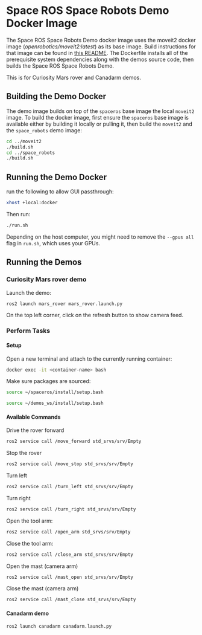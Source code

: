 # Space ROS Space Robots Demo Docker Image

The Space ROS Space Robots Demo docker image uses the moveit2 docker image (*openrobotics/moveit2:latest*) as its base image.
Build instructions for that image can be found in [this README](../moveit2/README.md).
The Dockerfile installs all of the prerequisite system dependencies along with the demos source code, then builds the Space ROS Space Robots Demo.

This is for Curiosity Mars rover and Canadarm demos.

## Building the Demo Docker

The demo image builds on top of the `spaceros` base image the local `moveit2` image.
To build the docker image, first ensure the `spaceros` base image is available either by building it locally or pulling it,
then build the `moveit2` and the `space_robots` demo image:

```bash
cd ../moveit2
./build.sh
cd ../space_robots
./build.sh
```

## Running the Demo Docker

run the following to allow GUI passthrough:
```bash
xhost +local:docker
```

Then run:
```bash
./run.sh
```

Depending on the host computer, you might need to remove the ```--gpus all``` flag in ```run.sh```, which uses your GPUs.

## Running the Demos

### Curiosity Mars rover demo
Launch the demo:
```bash
ros2 launch mars_rover mars_rover.launch.py
```

On the top left corner, click on the refresh button to show camera feed.

### Perform Tasks

#### Setup

Open a new terminal and attach to the currently running container:

```bash
docker exec -it <container-name> bash
```

Make sure packages are sourced:

```bash
source ~/spaceros/install/setup.bash
```

```bash
source ~/demos_ws/install/setup.bash
```

#### Available Commands

Drive the rover forward

```bash
ros2 service call /move_forward std_srvs/srv/Empty
```

Stop the rover

```bash
ros2 service call /move_stop std_srvs/srv/Empty
```

Turn left

```bash
ros2 service call /turn_left std_srvs/srv/Empty
```

Turn right

```bash
ros2 service call /turn_right std_srvs/srv/Empty
```

Open the tool arm:

```bash
ros2 service call /open_arm std_srvs/srv/Empty
```

Close the tool arm:

```bash
ros2 service call /close_arm std_srvs/srv/Empty
```

Open the mast (camera arm)

```bash
ros2 service call /mast_open std_srvs/srv/Empty
```

Close the mast (camera arm)

```bash
ros2 service call /mast_close std_srvs/srv/Empty
```

#### Canadarm demo

```bash
ros2 launch canadarm canadarm.launch.py
```
